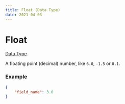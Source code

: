 ```yaml
---
title: Float (Data Type)
date: 2021-04-03
---
```

# Float

[Data Type](../data_types.md).

A floating point (decimal) number, like `6.0`, `-1.5` or `0.1`.

### Example

```json
{
	"field_name": 3.0
}
```
